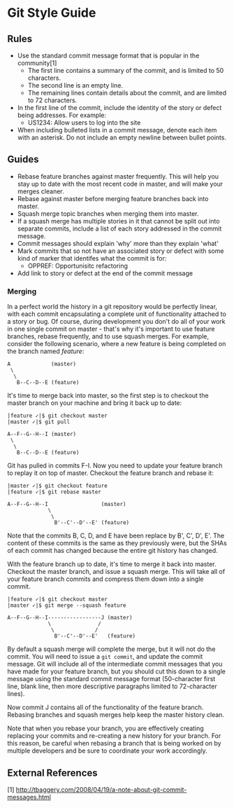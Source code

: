 # Git Style Guide

## Rules

* Use the standard commit message format that is popular in the community[1]
  * The first line contains a summary of the commit, and is limited to 50
    characters.
  * The second line is an empty line.
  * The remaining lines contain details about the commit, and are limited to 72
    characters.
* In the first line of the commit, include the identity of the story or defect
  being addresses. For example:
  * US1234: Allow users to log into the site
* When including bulleted lists in a commit message, denote each item with an
  asterisk. Do not include an empty newline between bullet points.

## Guides

* Rebase feature branches against master frequently.  This will help you stay
  up to date with the most recent code in master, and will make your merges
  cleaner.
* Rebase against master before merging feature branches back into master.
* Squash merge topic branches when merging them into master.
* If a squash merge has multiple stories in it that cannot be split out into
  separate commits, include a list of each story addressed in the commit
  message.
* Commit messages should explain 'why' more than they explain 'what'
* Mark commits that so not have an associated story or defect with some kind of
  marker that identifes what the commit is for:
  * OPPREF: Opportunisitc refactoring
* Add link to story or defect at the end of the commit message

### Merging

In a perfect world the history in a git repository would be perfectly linear,
with each commit encapsulating a complete unit of functionality attached to
a story or bug.  Of course, during development you don't do all of your work
in one single commit on master - that's why it's important to use feature
branches, rebase frequently, and to use squash merges.  For example, consider
the following scenario, where a new feature is being completed on the branch
named *feature*:

```
A             (master)
 \
  \
   B--C--D--E (feature)
```

It's time to merge back into master, so the first step is to checkout the
master branch on your machine and bring it back up to date:

```
|feature ✓|$ git checkout master
|master ✓|$ git pull

A--F--G--H--I (master)
 \
  \
   B--C--D--E (feature)
```

Git has pulled in commits F-I.  Now you need to update your feature branch
to replay it on top of master.  Checkout the feature branch and rebase it:

```
|master ✓|$ git checkout feature
|feature ✓|$ git rebase master

A--F--G--H--I                 (master)
             \
              \
               B'--C'--D'--E' (feature)
```

Note that the commits B, C, D, and E have been replace by B', C', D', E'.  The
content of these commits is the same as they previously were, but the SHAs of
each commit has changed because the entire git history has changed.

With the feature branch up to date, it's time to merge it back into master.
Checkout the master branch, and issue a squash merge.  This will take all of
your feature branch commits and compress them down into a single commit.

```
|feature ✓|$ git checkout master
|master ✓|$ git merge --squash feature

A--F--G--H--I-----------------J (master)
             \               /
              \             /
               B'--C'--D'--E'   (feature)
```

By default a squash merge will complete the merge, but it will not do the
commit.  You will need to issue a `git commit`, and update the commit message.
Git will include all of the intermediate commit messages that you have made
for your feature branch, but you should cut this down to a single message
using the standard commit message format (50-character first line, blank
line, then more descriptive paragraphs limited to 72-character lines).

Now commit J contains all of the functionality of the feature branch.
Rebasing branches and squash merges help keep the master history clean.

Note that when you rebase your branch, you are effectively creating replacing
your commits and re-creating a new history for your branch.  For this reason,
be careful when rebasing a branch that is being worked on by multiple
developers and be sure to coordinate your work accordingly.

## External References

[1] http://tbaggery.com/2008/04/19/a-note-about-git-commit-messages.html

